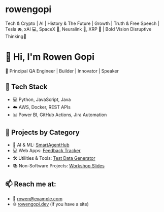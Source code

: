 # rowengopi
Tech &amp; Crypto | AI | History &amp; The Future | Growth | Truth &amp; Free Speech | Tesla 🚘, xAI 💻, SpaceX 🚀, Neuralink 🧠, XRP 💸 | Bold Vision Disruptive Thinking🤔

# 👋 Hi, I'm Rowen Gopi

🚀 Principal QA Engineer | Builder | Innovator | Speaker

## 🔧 Tech Stack
- 💻 Python, JavaScript, Java
- ☁️ AWS, Docker, REST APIs
- 📊 Power BI, GitHub Actions, Jira Automation

## 📂 Projects by Category
- 🧠 AI & ML: [SmartAgentHub](https://github.com/rowengopi/smartagenthub)
- 💻 Web Apps: [Feedback Tracker](https://github.com/rowengopi/feedback-tracker)
- 🛠️ Utilities & Tools: [Test Data Generator](https://github.com/rowengopi/test-data-gen)
- 📚 Non-Software Projects: [Workshop Slides](https://github.com/rowengopi/workshops)

## 📫 Reach me at:
- 📧 rowen@example.com
- 🌐 [rowengopi.dev](https://rowengopi.dev) (if you have a site)

